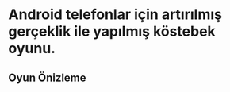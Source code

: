 <h1>Android telefonlar için artırılmış gerçeklik ile yapılmış köstebek oyunu.</h1>

<h2 a href="https://drive.google.com/file/d/1S3HnBGj0yDYFZoMLv7o0tsoAyj55Xmm9/view">Oyun Önizleme</h2>
